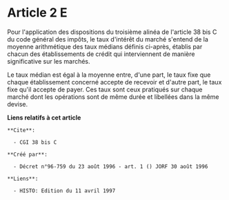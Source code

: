 # Article 2 E

Pour l'application des dispositions du troisième alinéa de l'article 38 bis C du code général des impôts, le taux d'intérêt
du marché s'entend de la moyenne arithmétique des taux médians définis ci-après, établis par chacun des établissements de
crédit qui interviennent de manière significative sur les marchés.

Le taux médian est égal à la moyenne entre, d'une part, le taux fixe que chaque établissement concerné accepte de recevoir et
d'autre part, le taux fixe qu'il accepte de payer. Ces taux sont ceux pratiqués sur chaque marché dont les opérations sont de
même durée et libellées dans la même devise.

**Liens relatifs à cet article**

	**Cite**:

	  - CGI 38 bis C

	**Créé par**:

	  - Décret n°96-759 du 23 août 1996 - art. 1 () JORF 30 août 1996

	**Liens**:

	  - HISTO: Edition du 11 avril 1997
